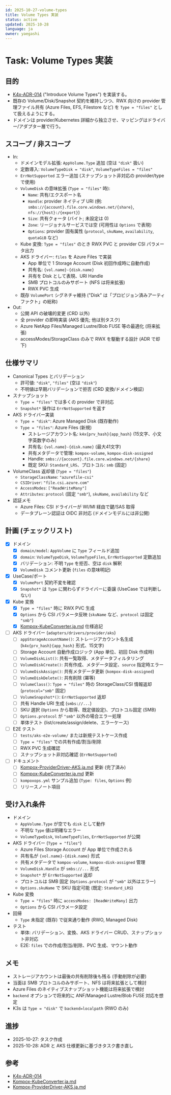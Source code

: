 ```yaml
---
id: 2025-10-27-volume-types
title: Volume Types 実装
status: active
updated: 2025-10-28
language: ja
owner: yaegashi
---
```

# Task: Volume Types 実装

## 目的

- [K4x-ADR-014] ("Introduce Volume Types") を実装する。
- 既存の Volume/Disk/Snapshot 契約を維持しつつ、RWX 向けの provider 管理ファイル共有 (Azure Files, EFS, Filestore など) を `Type = "files"` として扱えるようにする。
- ドメインは provider/Kubernetes 詳細から独立させ、マッピングはドライバー/アダプター層で行う。

## スコープ / 非スコープ

- In:
  - ドメインモデル拡張: `AppVolume.Type` 追加 (空は `"disk"` 扱い)
  - 定数導入: `VolumeTypeDisk = "disk"`, `VolumeTypeFiles = "files"`
  - `ErrNotSupported` エラー追加 (スナップショット非対応の provider/type で使用)
  - `VolumeDisk` の意味拡張 (`Type = "files"` 時):
    - `Name`: 共有/エクスポート名
    - `Handle`: provider ネイティブ URI (例: `smbs://{account}.file.core.windows.net/{share}`, `nfs://{host}:/{export}`)
    - `Size`: 共有クォータ (バイト; 未設定は 0)
    - `Zone`: リージョナルサービスでは空 (可用性は `Options` で表現)
    - `Options`: provider 固有属性 (`protocol`, `skuName`, `availability`, `quotaGiB` など)
  - Kube 変換: `Type = "files"` のとき RWX PVC と provider CSI パラメータ出力
  - AKS ドライバー: `files` を Azure Files で実装
    - App 単位で 1 Storage Account (Disk 初回作成時に自動作成)
    - 共有名: `{vol.name}-{disk.name}`
    - 共有を Disk として表現、URI Handle
    - SMB プロトコルのみサポート (NFS は将来拡張)
    - RWX PVC 生成
  - 既存 `VolumePort` シグネチャ維持 ("Disk" は「プロビジョン済みアーティファクト」の総称)
- Out:
  - 公開 API の破壊的変更 (CRD 以外)
  - 全 provider の即時実装 (AKS 優先; 他は別タスク)
  - Azure NetApp Files/Managed Lustre/Blob FUSE 等の最適化 (将来拡張)
  - accessModes/StorageClass のみで RWX を駆動する設計 (ADR で却下)

## 仕様サマリ

- Canonical Types とバリデーション
  - 許可値: `"disk"`, `"files"` (空は `"disk"`)
  - 不明値は早期バリデーションで拒否 (CRD 変換/ドメイン検証)
- スナップショット
  - `Type = "files"` では多くの provider で非対応
  - `Snapshot*` 操作は `ErrNotSupported` を返す
- AKS ドライバー実装
  - `Type = "disk"`: Azure Managed Disk (既存動作)
  - `Type = "files"`: Azure Files (新規)
    - ストレージアカウント名: `k4x{prv_hash}{app_hash}` (15文字、小文字英数字のみ)
    - 共有名: `{vol.name}-{disk.name}` (最大41文字)
    - 共有メタデータで管理: `kompox-volume`, `kompox-disk-assigned`
    - Handle: `smbs://{account}.file.core.windows.net/{share}`
    - 既定 SKU: `Standard_LRS`、プロトコル: `smb` (固定)
- VolumeClass 返却値 (`Type = "files"`)
  - `StorageClassName`: `"azurefile-csi"`
  - `CSIDriver`: `"file.csi.azure.com"`
  - `AccessModes`: `["ReadWriteMany"]`
  - `Attributes`: `protocol` (固定 `"smb"`), `skuName`, `availability` など
- 認証メモ
  - Azure Files: CSI ドライバーが WI/MI 経由で鍵/SAS 取得
  - データプレーン認証は OIDC 非対応 (ドメインモデルには非公開)

## 計画 (チェックリスト)

- [x] ドメイン
  - [x] `domain/model`: `AppVolume` に `Type` フィールド追加
  - [x] `domain`: `VolumeTypeDisk`, `VolumeTypeFiles`, `ErrNotSupported` 定数追加
  - [x] バリデーション: 不明 `Type` を拒否、空は `disk` 解釈
  - [x] `VolumeDisk` コメント更新 (`files` の意味明記)
- [x] UseCase/ポート
  - [x] `VolumePort` 契約不変を確認
  - [x] `Snapshot*` は `Type` に関わらずドライバーに委譲 (UseCase では判断しない)
- [x] Kube 変換
  - [x] `Type = "files"` 時に RWX PVC 生成
  - [x] `Options` から CSI パラメータ反映 (`skuName` など、`protocol` は固定 `"smb"`)
  - [x] [Kompox-KubeConverter.ja.md] 仕様追記
- [ ] AKS ドライバー (`adapters/drivers/provider/aks`)
  - [ ] `appStorageAccountName()`: ストレージアカウント名生成 (`k4x{prv_hash}{app_hash}` 形式、15文字)
  - [ ] Storage Account 自動作成ロジック (App 単位、初回 Disk 作成時)
  - [ ] `VolumeDiskList()`: 共有一覧取得、メタデータフィルタリング
  - [ ] `VolumeDiskCreate()`: 共有作成、メタデータ設定、`source` 指定時エラー
  - [ ] `VolumeDiskAssign()`: 共有メタデータ更新 (`kompox-disk-assigned`)
  - [ ] `VolumeDiskDelete()`: 共有削除 (冪等)
  - [ ] `VolumeClass()`: `Type = "files"` 時の StorageClass/CSI 情報返却 (`protocol="smb"` 固定)
  - [ ] `VolumeSnapshot*()`: `ErrNotSupported` 返却
  - [ ] 共有 Handle URI 生成 (`smbs://...`)
  - [ ] SKU 選択 (`Options` から取得、既定値設定)、プロトコル固定 (SMB)
  - [ ] `Options.protocol` が `"smb"` 以外の場合エラー処理
  - [ ] 単体テスト (list/create/assign/delete、エラーケース)
- [ ] E2E テスト
  - [ ] `tests/aks-e2e-volume/` または新規テストケース作成
  - [ ] `Type = "files"` での共有作成/割当/削除
  - [ ] RWX PVC 生成確認
  - [ ] スナップショット非対応確認 (`ErrNotSupported`)
- [ ] ドキュメント
  - [ ] [Kompox-ProviderDriver-AKS.ja.md] 更新 (完了済み)
  - [ ] [Kompox-KubeConverter.ja.md] 更新
  - [ ] `kompoxops.yml` サンプル追加 (`Type: files`, `Options` 例)
  - [ ] リリースノート項目

## 受け入れ条件

- ドメイン
  - `AppVolume.Type` が空でも `disk` として動作
  - 不明な `Type` 値は明確なエラー
  - `VolumeTypeDisk`, `VolumeTypeFiles`, `ErrNotSupported` が公開
- AKS ドライバー (`Type = "files"`)
  - Azure Files Storage Account が App 単位で作成される
  - 共有名が `{vol.name}-{disk.name}` 形式
  - 共有メタデータで `kompox-volume`, `kompox-disk-assigned` 管理
  - `VolumeDisk.Handle` が `smbs://...` 形式
  - `Snapshot*` が `ErrNotSupported` 返却
  - プロトコルは SMB 固定 (`Options.protocol` が `"smb"` 以外はエラー)
  - `Options.skuName` で SKU 指定可能 (既定: `Standard_LRS`)
- Kube 変換
  - `Type = "files"` 時に `accessModes: [ReadWriteMany]` 出力
  - `Options` から CSI パラメータ設定
- 回帰
  - `Type` 未指定 (既存) で従来通り動作 (RWO, Managed Disk)
- テスト
  - 単体: バリデーション、変換、AKS ドライバー CRUD、スナップショット非対応
  - E2E: `files` での作成/割当/削除、PVC 生成、マウント動作

## メモ

- ストレージアカウントは最後の共有削除後も残る (手動削除が必要)
- 当面は SMB プロトコルのみサポート、NFS は将来拡張として検討
- Azure Files のネイティブスナップショット機能は将来拡張で検討
- `backend` オプションで将来的に ANF/Managed Lustre/Blob FUSE 対応を想定
- K3s は `Type = "disk"` で `backend=localpath` (RWO のみ)

## 進捗

- 2025-10-27: タスク作成
- 2025-10-28: ADR と AKS 仕様更新に基づきタスク書き直し

## 参考

- [K4x-ADR-014]
- [Kompox-KubeConverter.ja.md]
- [Kompox-ProviderDriver-AKS.ja.md]

[K4x-ADR-014]: ../../design/adr/K4x-ADR-014.md
[Kompox-KubeConverter.ja.md]: ../../design/v1/Kompox-KubeConverter.ja.md
[Kompox-ProviderDriver-AKS.ja.md]: ../../design/v1/Kompox-ProviderDriver-AKS.ja.md
